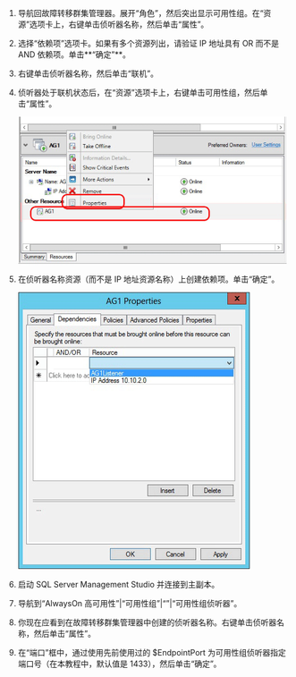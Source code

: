 1. 导航回故障转移群集管理器。展开“角色”，然后突出显示可用性组。在“资源”选项卡上，右键单击侦听器名称，然后单击“属性”。

1. 选择“依赖项”选项卡。如果有多个资源列出，请验证 IP 地址具有 OR 而不是 AND 依赖项。单击**“确定”**。

1. 右键单击侦听器名称，然后单击“联机”。

1. 侦听器处于联机状态后，在“资源”选项卡上，右键单击可用性组，然后单击“属性”。

	![配置可用性组资源](./media/virtual-machines-sql-server-configure-alwayson-availability-group-listener/IC678772.gif)

1. 在侦听器名称资源（而不是 IP 地址资源名称）上创建依赖项。单击“确定”。

	![在侦听器名称上添加依赖项](./media/virtual-machines-sql-server-configure-alwayson-availability-group-listener/IC678773.gif)

1. 启动 SQL Server Management Studio 并连接到主副本。

1. 导航到“AlwaysOn 高可用性”|“可用性组”|“<AvailabilityGroupName>”|“可用性组侦听器”。

3. 你现在应看到在故障转移群集管理器中创建的侦听器名称。右键单击侦听器名称，然后单击“属性”。

1. 在“端口”框中，通过使用先前使用过的 $EndpointPort 为可用性组侦听器指定端口号（在本教程中，默认值是 1433），然后单击“确定”。

<!---HONumber=70-->